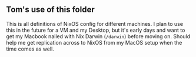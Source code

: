 ## Tom's use of this folder

This is all definitions of NixOS config for different machines. I plan to use this in the future for a VM and my Desktop, but it's early days and want to get my Macbook nailed with Nix Darwin (`/darwin`) before moving on. Should help me get replication across to NixOS from my MacOS setup when the time comes as well.
